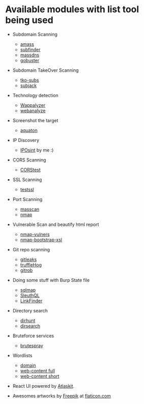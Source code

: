 # Available modules with list tool being used

* Subdomain Scanning
  * [amass](https://github.com/caffix/amass)
  * [subfinder](https://github.com/subfinder/subfinder)
  * [massdns](https://github.com/blechschmidt/massdns)
  * [gobuster](https://github.com/OJ/gobuster)

* Subdomain TakeOver Scanning
  * [tko-subs](https://github.com/anshumanbh/tko-subs)
  * [subjack](https://github.com/haccer/subjack)

* Technology detection
  * [Wappalyzer](https://github.com/AliasIO/Wappalyzer)
  * [webanalyze](https://github.com/rverton/webanalyze)

* Screenshot the target
  * [aquaton](https://github.com/michenriksen/aquatone)

* IP Discovery
  * [IPOsint](https://github.com/j3ssie/IPOsint) by me :)

* CORS Scanning
  * [CORStest](https://github.com/RUB-NDS/CORStest)

* SSL Scanning
  * [testssl](https://github.com/drwetter/testssl.sh)

* Port Scanning
  * [masscan](https://github.com/robertdavidgraham/masscan)
  * [nmap](https://github.com/nmap/nmap)

* Vulnerable Scan and beautify html report
  * [nmap-vulners](https://github.com/vulnersCom/nmap-vulners)
  * [nmap-bootstrap-xsl](https://github.com/honze-net/nmap-bootstrap-xsl/)

* Git repo scanning
  * [gitleaks](https://github.com/zricethezav/gitleaks)
  * [truffleHog](https://github.com/dxa4481/truffleHog)
  * [gitrob](https://github.com/michenriksen/gitrob)

* Doing some stuff with Burp State file
  * [sqlmap](https://github.com/sqlmapproject/sqlmap)
  * [SleuthQL](https://github.com/RhinoSecurityLabs/SleuthQL)
  * [LinkFinder](https://github.com/GerbenJavado/LinkFinder)

* Directory search
  * [dirhunt](https://github.com/Nekmo/dirhunt)
  * [dirsearch](https://github.com/maurosoria/dirsearch)

* Bruteforce services
  * [brutespray](https://github.com/x90skysn3k/brutespray)

* Wordlists
  * [domain](https://gist.githubusercontent.com/jhaddix/86a06c5dc309d08580a018c66354a056/raw/96f4e51d96b2203f19f6381c8c545b278eaa0837/all.txt)
  * [web-content full](https://gist.githubusercontent.com/jhaddix/b80ea67d85c13206125806f0828f4d10/raw/c81a34fe84731430741e0463eb6076129c20c4c0/content_discovery_all.txt)
  * [web-content short](https://raw.githubusercontent.com/danielmiessler/SecLists/master/Discovery/DNS/subdomains-top1mil-20000.txt)

* React UI powered by [Atlaskit](https://atlaskit.atlassian.com/).
* Awesomes artworks by [Freepik](http://freepik.com) at [flaticon.com](http://flaticon.com)